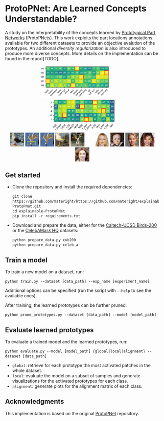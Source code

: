 # ProtoPNet: Are Learned Concepts Understandable?
A study on the interpretability of the concepts learned by [Prototypical Part Networks](https://arxiv.org/abs/1806.10574) (ProtoPNets). This work exploits the part locations annotations available for two different datasets to provide an objective evalution of the prototypes. An additional *diversity regularization* is also introduced to produce more diverse concepts. More details on the implementation can be found in the report[TODO].

<div align="center">
    <img src="img/cub200/alignment_matrix_prototypes.png" width="45%"/>
    &nbsp; &nbsp; &nbsp; &nbsp;&nbsp; &nbsp; &nbsp;
    <img src="img/celeb_a/alignment_matrix_prototypes.png" width="45%"/>
</div>
<div align="center">
    <img src="img/cub200/1_prototype_580_bbox.jpg" width="9%"/>
    <img src="img/cub200/4_prototype_583_bbox.jpg" width="9%"/>
    <img src="img/cub200/6_prototype_585_bbox.jpg" width="9%"/>
    <img src="img/cub200/8_prototype_587_bbox.jpg" width="9%"/>
    <img src="img/cub200/9_prototype_588_bbox.jpg" width="9%"/>
    &nbsp; &nbsp; &nbsp; &nbsp;
    <img src="img/celeb_a/prototype_2_bbox.jpg" width="9%"/>
    <img src="img/celeb_a/prototype_3_bbox.jpg" width="9%"/>
    <img src="img/celeb_a/prototype_4_bbox.jpg" width="9%"/>
    <img src="img/celeb_a/prototype_6_bbox.jpg" width="9%"/>
    <img src="img/celeb_a/prototype_7_bbox.jpg" width="9%"/>
</div>


## Get started
- Clone the repository and install the required dependencies:
    ```shell
    git clone https://github.com/materight/https://github.com/materight/explainable-ProtoPNet.git
    cd explainable-ProtoPNet
    pip install -r requirements.txt
    ```
- Download and prepare the data, either for the [Caltech-UCSD Birds-200](http://www.vision.caltech.edu/datasets/cub_200_2011/) or the [CelebAMask HQ](http://mmlab.ie.cuhk.edu.hk/projects/CelebA/CelebAMask_HQ.html) datasets:
    ```shell
    python prepare_data.py cub200
    python prepare_data.py celeb_a
    ```

## Train a model
To train a new model on a dataset, run:
```shell
python train.py --dataset [data_path] --exp_name [experiment_name]
```
Additional options can be specified (run the script with `--help` to see the available ones).

After training, the learned prototypes can be further pruned:
```shell
python prune_prototypes.py --dataset [data_path] --model [model_path]
```

## Evaluate learned prototypes
To evaluate a trained model and the learned prototypes, run:
```shell
python evaluate.py --model [model_path] {global|local|alignment} --dataset [data_path] 
```
- `global`: retrieve for each prototype the most activated patches in the whole dataset.
- `local`: evaluate the model on a subset of samples and generate visualizations for the activated prototypes for each class.
- `alignment`: generate plots for the alignment matrix of each class.

## Acknowledgments
This implementation is based on the original [ProtoPNet](https://github.com/cfchen-duke/ProtoPNet) repository.
